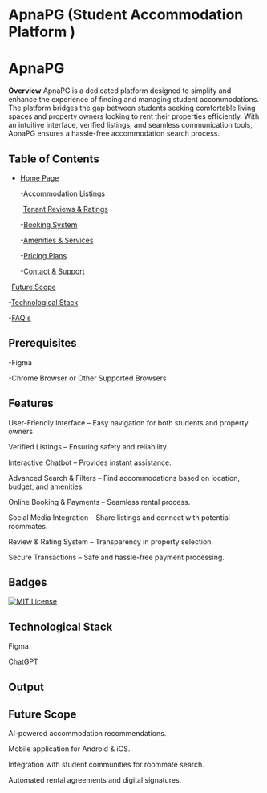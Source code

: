# ApnaPG (Student Accommodation Platform )
# ApnaPG

**Overview**
ApnaPG is a dedicated platform designed to simplify and enhance the experience of finding and managing student accommodations. The platform bridges the gap between students seeking comfortable living spaces and property owners looking to rent their properties efficiently. With an intuitive interface, verified listings, and seamless communication tools, ApnaPG ensures a hassle-free accommodation search process.

## Table of Contents

 - [Home Page]( #screenshots-results)

   -[Accommodation Listings]( #screenshots-results)

   -[Tenant Reviews & Ratings](#screenshots-results)

   -[Booking System]( #screenshots-results)

   -[Amenities & Services]( #screenshots-results)

   -[Pricing Plans]( #screenshots-results)

   -[Contact & Support]( #screenshots-results)

-[Future Scope]( #future-scope)

-[Technological Stack]( #Technological-stack)

-[FAQ's](#fyq)

## Prerequisites

-Figma

-Chrome Browser or Other Supported Browsers

## Features

User-Friendly Interface – Easy navigation for both students and property owners.

Verified Listings – Ensuring safety and reliability.

Interactive Chatbot – Provides instant assistance.

Advanced Search & Filters – Find accommodations based on location, budget, and amenities.

Online Booking & Payments – Seamless rental process.

Social Media Integration – Share listings and connect with potential roommates.

Review & Rating System – Transparency in property selection.

Secure Transactions – Safe and hassle-free payment processing.

## Badges


[![MIT License](https://img.shields.io/badge/License-MIT-green.svg)](https://choosealicense.com/licenses/mit/)


## Technological Stack

Figma

ChatGPT

## Output


## Future Scope

AI-powered accommodation recommendations.

Mobile application for Android & iOS.

Integration with student communities for roommate search.

Automated rental agreements and digital signatures.
